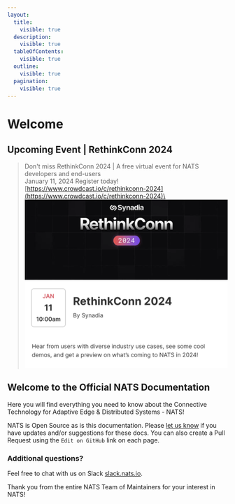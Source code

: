 ```yaml
---
layout:
  title:
    visible: true
  description:
    visible: true
  tableOfContents:
    visible: true
  outline:
    visible: true
  pagination:
    visible: true
---
```


# Welcome

## Upcoming Event | RethinkConn 2024

> Don't miss RethinkConn 2024 | A free virtual event for NATS developers and end-users\
> January 11, 2024 Register today! [https://www.crowdcast.io/c/rethinkconn-2024](https://www.crowdcast.io/c/rethinkconn-2024)\
> \
> ![](<.gitbook/assets/image (2).png>)

## Welcome to the Official NATS Documentation

Here you will find everything you need to know about the Connective Technology for Adaptive Edge & Distributed Systems - NATS!

NATS is Open Source as is this documentation. Please [let us know](mailto:info@nats.io) if you have updates and/or suggestions for these docs. You can also create a Pull Request using the `Edit on GitHub` link on each page.

### Additional questions?

Feel free to chat with us on Slack [slack.nats.io](https://slack.nats.io).

Thank you from the entire NATS Team of Maintainers for your interest in NATS!
